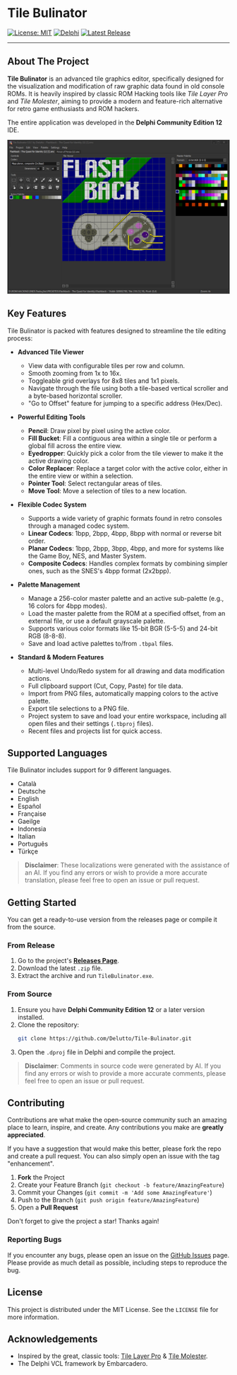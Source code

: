 # Tile Bulinator

[![License: MIT](https://img.shields.io/badge/License-MIT-yellow.svg)](https://opensource.org/licenses/MIT)
[![Delphi](https://img.shields.io/badge/Made%20with-Delphi-blue.svg)](https://www.embarcadero.com/products/delphi)
[![Latest Release](https://img.shields.io/github/v/release/Delutto/Tile-Bulinator?display_name=release&logo=github&color=green)](https://github.com/Delutto/Tile-Bulinator/releases)

---

## About The Project

**Tile Bulinator** is an advanced tile graphics editor, specifically designed for the visualization and modification of raw graphic data found in old console ROMs. It is heavily inspired by classic ROM Hacking tools like *Tile Layer Pro* and *Tile Molester*, aiming to provide a modern and feature-rich alternative for retro game enthusiasts and ROM hackers.

The entire application was developed in the **Delphi Community Edition 12** IDE.

![Tile Bulinator Screenshot](TileBulinator.png)

## Key Features

Tile Bulinator is packed with features designed to streamline the tile editing process:

* **Advanced Tile Viewer**
    * View data with configurable tiles per row and column.
    * Smooth zooming from 1x to 16x.
    * Toggleable grid overlays for 8x8 tiles and 1x1 pixels.
    * Navigate through the file using both a tile-based vertical scroller and a byte-based horizontal scroller.
    * "Go to Offset" feature for jumping to a specific address (Hex/Dec).

* **Powerful Editing Tools**
    * **Pencil**: Draw pixel by pixel using the active color.
    * **Fill Bucket**: Fill a contiguous area within a single tile or perform a global fill across the entire view.
    * **Eyedropper**: Quickly pick a color from the tile viewer to make it the active drawing color.
    * **Color Replacer**: Replace a target color with the active color, either in the entire view or within a selection.
    * **Pointer Tool**: Select rectangular areas of tiles.
    * **Move Tool**: Move a selection of tiles to a new location.

* **Flexible Codec System**
    * Supports a wide variety of graphic formats found in retro consoles through a managed codec system.
    * **Linear Codecs**: 1bpp, 2bpp, 4bpp, 8bpp with normal or reverse bit order.
    * **Planar Codecs**: 1bpp, 2bpp, 3bpp, 4bpp, and more for systems like the Game Boy, NES, and Master System.
    * **Composite Codecs**: Handles complex formats by combining simpler ones, such as the SNES's 4bpp format (2x2bpp).

* **Palette Management**
    * Manage a 256-color master palette and an active sub-palette (e.g., 16 colors for 4bpp modes).
    * Load the master palette from the ROM at a specified offset, from an external file, or use a default grayscale palette.
    * Supports various color formats like 15-bit BGR (5-5-5) and 24-bit RGB (8-8-8).
    * Save and load active palettes to/from `.tbpal` files.

* **Standard & Modern Features**
    * Multi-level Undo/Redo system for all drawing and data modification actions.
    * Full clipboard support (Cut, Copy, Paste) for tile data.
    * Import from PNG files, automatically mapping colors to the active palette.
    * Export tile selections to a PNG file.
    * Project system to save and load your entire workspace, including all open files and their settings (`.tbproj` files).
    * Recent files and projects list for quick access.

## Supported Languages

Tile Bulinator includes support for 9 different languages.

* Català
* Deutsche
* English
* Español
* Française
* Gaeilge
* Indonesia
* Italian
* Português
* Türkçe

> **Disclaimer**: These localizations were generated with the assistance of an AI. If you find any errors or wish to provide a more accurate translation, please feel free to open an issue or pull request.

## Getting Started

You can get a ready-to-use version from the releases page or compile it from the source.

### From Release

1.  Go to the project's [**Releases Page**](https://github.com/Delutto/Tile-Bulinator/releases).
2.  Download the latest `.zip` file.
3.  Extract the archive and run `TileBulinator.exe`.

### From Source

1.  Ensure you have **Delphi Community Edition 12** or a later version installed.
2.  Clone the repository:
    ```sh
    git clone https://github.com/Delutto/Tile-Bulinator.git
    ```
3.  Open the `.dproj` file in Delphi and compile the project.

> **Disclaimer**: Comments in source code were generated by AI. If you find any errors or wish to provide a more accurate comments, please feel free to open an issue or pull request.

## Contributing

Contributions are what make the open-source community such an amazing place to learn, inspire, and create. Any contributions you make are **greatly appreciated**.

If you have a suggestion that would make this better, please fork the repo and create a pull request. You can also simply open an issue with the tag "enhancement".

1.  **Fork** the Project
2.  Create your Feature Branch (`git checkout -b feature/AmazingFeature`)
3.  Commit your Changes (`git commit -m 'Add some AmazingFeature'`)
4.  Push to the Branch (`git push origin feature/AmazingFeature`)
5.  Open a **Pull Request**

Don't forget to give the project a star! Thanks again!

### Reporting Bugs

If you encounter any bugs, please open an issue on the [GitHub Issues](https://github.com/Delutto/Tile-Bulinator/issues) page. Please provide as much detail as possible, including steps to reproduce the bug.

## License

This project is distributed under the MIT License. See the `LICENSE` file for more information.

## Acknowledgements

* Inspired by the great, classic tools: [Tile Layer Pro](https://github.com/khansen/tile-layer-pro) & [Tile Molester](https://github.com/toruzz/TileMolester).
* The Delphi VCL framework by Embarcadero.
